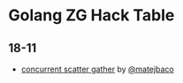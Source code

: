 # Golang ZG Hack Table

## 18-11
- [concurrent scatter gather](18-11/concurrent-scatter-gather) by [@matejbaco](https://twitter.com/matejbaco)

